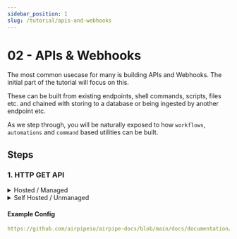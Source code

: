 ```yaml
---
sidebar_position: 1
slug: /tutorial/apis-and-webhooks
---
```


# 02 - APIs & Webhooks

The most common usecase for many is building APIs and Webhooks. The initial part of the tutorial will focus on this.

These can be built from existing endpoints, shell commands, scripts, files etc. and chained with storing to a database or being ingested by another endpoint etc.

As we step through, you will be naturally exposed to how `workflows`, `automations` and `command` based utilities can be built.

## Steps

### 1. HTTP GET API
<details>
    <summary>Hosted / Managed</summary>
- Ensure you are logged into https://app.airpipe.io
- Click <button>[Deploy](https://app.airpipe.io/configuration/load?yml=https://raw.githubusercontent.com/airpipeio/airpipe-docs/main/docs/documentation/Tutorial/_yml_/02-http-get.yml)</button> to load the below [example config](#example-config) into your account
    - Alternatively, go to Configurations > Add New, and copy and paste the example
- Check `Deploy to Staging` 
- In your browser navigate to:
    - https://app.airpipe.io/your_org_uuid/staging/tutorial/myroute?msg=hello
</details>
<details>
    <summary>Self Hosted / Unmanaged</summary>
- Copy this config into your config directory, update the path as necessary eg.
    ```
        .../some-path/configs/02-http-get.yml
    ```
- Start `airpipe` eg.
    ```
    ./airpipe
    ```
</details>

#### Example Config
```yml reference title="HTTP GET API"
https://github.com/airpipeio/airpipe-docs/blob/main/docs/documentation/Tutorial/_yml/02-http-get.yml
```